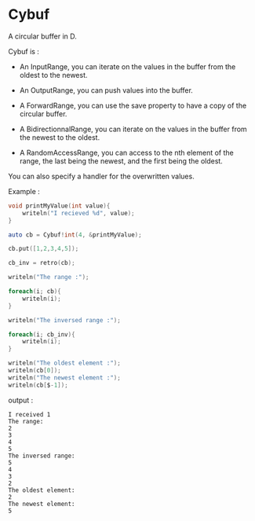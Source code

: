 # Cybuf

A circular buffer in D.

Cybuf is :

- An InputRange, you can iterate on the values in the buffer from the oldest to the newest.

- An OutputRange, you can push values into the buffer.

- A ForwardRange, you can use the save property to have a copy of the circular buffer.

- A BidirectionnalRange, you can iterate on the values in the buffer from the newest to the oldest.

- A RandomAccessRange, you can access to the nth element of the range, the last being the newest, and the first being the oldest.

You can also specify a handler for the overwritten values.

Example :

```d
void printMyValue(int value){
	writeln("I recieved %d", value);
}

auto cb = Cybuf!int(4, &printMyValue);

cb.put([1,2,3,4,5]);

cb_inv = retro(cb);

writeln("The range :");

foreach(i; cb){
	writeln(i);
}

writeln("The inversed range :");

foreach(i; cb_inv){
	writeln(i);
}

writeln("The oldest element :");
writeln(cb[0]);
writeln("The newest element :");
writeln(cb[$-1]);
```

output : 

```
I received 1
The range:
2
3
4
5
The inversed range:
5
4
3
2
The oldest element:
2
The newest element:
5
```
